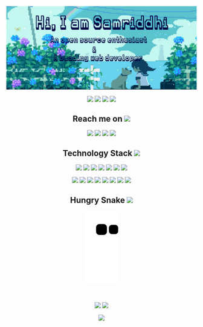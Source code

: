 <!--
**Samridhi-98/Samridhi-98** is a ✨ _special_ ✨ repository because its `README.md` (this file) appears on your GitHub profile.
Here are some ideas to get you started:
- 🔭 I’m currently working on ...
- 🌱 I’m currently learning ...
- 👯 I’m looking to collaborate on ...
- 🤔 I’m looking for help with ...
- 💬 Ask me about ...
- 📫 How to reach me: ...
- 😄 Pronouns: ...
- ⚡ Fun fact: ...
-->


<img src="https://github.com/Samridhi-98/Samridhi-98/blob/main/images/Samriddhi.png" />

<p align="center">
 <img src="https://badges.pufler.dev/visits/Samridhi-98/Samridhi-98"/>
 <img src="https://badges.pufler.dev/years/Samridhi-98"/>
 <img src="https://badges.pufler.dev/repos/Samridhi-98"/> 
 <img src="https://badges.pufler.dev/commits/monthly/Samridhi-98"/>
</p>


<!--
<img align='right' src="https://media.giphy.com/media/M9gbBd9nbDrOTu1Mqx/giphy.gif" width="230">
-->
<!--
[![Visits Badge](https://badges.pufler.dev/visits/Samridhi-98/Samridhi-98)](https://badges.pufler.dev)
[![Years Badge](https://badges.pufler.dev/years/Samridhi-98)](https://badges.pufler.dev)
[![Repos Badge](https://badges.pufler.dev/repos/Samridhi-98)](https://badges.pufler.dev)
-->
<!--
<p><em>Student at <a href="http://www.ipu.ac.in/">Guru Gobind Singh Indraprastha University</a> 
-->

<h2 align="center">Reach me on <img src="https://media.giphy.com/media/mGcNjsfWAjY5AEZNw6/giphy.gif" width="50"></h2>

<p align="center">
 
<img src="https://img.shields.io/badge/-agrawal_samriddhi-purple?style=flat-square&logo=instagram&logoColor=white&link=https://instagram.com/agrawal_samriddhi/" />
<img src="https://img.shields.io/badge/-agrawalsamriddhi-c14438?style=flat-square&logo=Gmail&logoColor=white&link=mailto:agrawalsamriddhi83@gmail.com" />
<img src="https://img.shields.io/badge/-samridhi-blue?style=flat-square&logo=Linkedin&logoColor=white&link=https://www.linkedin.com/in/samridhi-agrawal-1713201ab//" />
<img src="https://img.shields.io/badge/-Samriddhi981-blue?style=flat-square&logo=twitter&logoColor=white&link=https://twitter.com/Samriddhi981" />

</p>


<h2 align="center">Technology Stack <img src="https://media.giphy.com/media/WUlplcMpOCEmTGBtBW/giphy.gif" width="30"></h2>

<p align="center">
 
 <img src="https://img.shields.io/badge/C-00599C?style=flat-square&logo=c&logoColor=white"/>
<img src="https://img.shields.io/badge/-java-E34A86?style=flat-square&logo=java"/>
<img src="https://img.shields.io/badge/-C++-00599C?style=flat-square&logo=c"/>
<img src="https://img.shields.io/badge/-HTML5-E34F26?style=flat-square&logo=html5&logoColor=white"/>
<img src="https://img.shields.io/badge/-CSS3-1572B6?style=flat-square&logo=css3"/>
<img src="https://img.shields.io/badge/-Bootstrap-563D7C?style=flat-square&logo=bootstrap"/>
<img src="https://img.shields.io/badge/-Heroku-430098?style=flat-square&logo=heroku"/>
 
</p>

<p align="center">
<img src="https://img.shields.io/badge/-JavaScript-black?style=flat-square&logo=javascript"/>
<img src="https://img.shields.io/badge/-Nodejs-black?style=flat-square&logo=Node.js"/>
<img src="https://img.shields.io/badge/-Expressjs-black?style=flat-square&logo=Express.js"/>
<img src="https://img.shields.io/badge/-React-black?style=flat-square&logo=react"/>
<img src="https://img.shields.io/badge/-MongoDB-black?style=flat-square&logo=mongodb"/>
<img src="https://img.shields.io/badge/-MySQL-black?style=flat-square&logo=mysql"/>
<img src="https://img.shields.io/badge/-Git-black?style=flat-square&logo=git"/>
<img src="https://img.shields.io/badge/-GitHub-black?style=flat-square&logo=github"/>
</p>

<h2 align="center">
  Hungry Snake <img src="https://media.giphy.com/media/xUA7aZeLE2e0P7Znz2/giphy.gif" width="50">
</h2>

<p align="center">
  <img src="https://github.com/Samridhi-98/Samridhi-98/raw/output/github-contribution-grid-snake.svg" alt="snake">
</p>

<br>

<p align = "center">
  <img src = "https://github-readme-stats.vercel.app/api?username=Samridhi-98&show_icons=true&theme=radical&line_height=27">
 
  <img src = "https://github-readme-stats.vercel.app/api/top-langs/?hide=CSS&username=Samridhi-98&theme=radical">
 <!--
  <img src = "https://github-readme-stats.vercel.app/api/top-langs/?username=Samridhi-98&hide=css,java,html&theme=radical">
-->
</p>

<p align = "center">
<img width="50%" src="https://github-readme-streak-stats.herokuapp.com/?user=Samridhi-98&show_icons=true&locale=en&layout=compact&theme=radical&line_height=0" />
</p> 

<!--
<p align = "center">
 <img src="https://activity-graph.herokuapp.com/graph?username=Samridhi-98&theme=redical">
</p>  
-->
